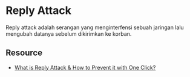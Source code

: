 # Reply Attack
Reply attack adalah serangan yang menginterfensi sebuah jaringan lalu mengubah datanya sebelum dikirimkan ke korban.

## Resource
- [What is Reply Attack & How to Prevent it with One Click? ](https://www.itopvpn.com/blog/reply-attack-2452)
